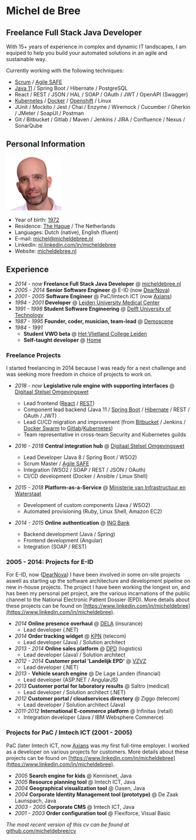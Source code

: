 # Michel de Bree

## Freelance Full Stack Java Developer

With 15+ years of experience in complex and dynamic IT landscapes, I am equiped
to help you build your automated solutions in an agile and sustainable way.

Currently working with the following techniques:

- [Scrum](https://www.scrum.org) / [Agile SAFE](https://www.scaledagileframework.com)
- [Java 11](https://go.java) / Spring Boot / Hibernate / PostgreSQL
- React / REST / JSON / HAL / SOAP / OAuth / JWT / OpenAPI (Swagger)
- [Kubernetes](https://kubernetes.io) /
  [Docker](https://www.docker.com) /
  [Openshift](https://www.openshift.com) /
  Linux
- JUnit / Mockito / Jest / Chai / Enzyme / Wiremock / Cucumber / Gherkin /
  JMeter / SoapUI / Postman
- Git / Bitbucket / Gitlab / Maven / Jenkins / JIRA / Confluence / Nexus / SonarQube

## Personal Information

![Photo](Photo.jpg)

- Year of birth: [1972](https://www.onthisday.com/events/date/1972)
- Residence: [The Hague](https://denhaag.com/en) / The Netherlands
- Languages: Dutch (native), English (fluent)
- E-mail: [michel@micheldebree.nl](mailto:michel@micheldebree.nl)
- LinkedIn: [nl.linkedin.com/in/micheldebree](https://nl.linkedin.com/in/micheldebree)
- Website: [micheldebree.nl](https://www.micheldebree.nl)

## Experience

- _2014 - now_ **Freelance Full Stack Java Developer**
  @ [micheldebree.nl](https://www.micheldebree.nl)
- _2005 - 2014_ **Senior Software Engineer**
  @ E-ID (now [DearNova](https://www.dearnova.nl))
- _2001 - 2005_ **Software Engineer**
  @ PaC/Imtech ICT (now [Axians](https://www.axians.com/en))
- _1994 - 2001_ **Developer**
  @ [Leiden University Medical Center](https://www.lumc.nl/?setlanguage=English)
- _1991 - 1998_ **Student Software Engineering** @ [Delft University of Technology](https://www.tudelft.nl/en)
- _1987 - 1995_ **Founder, coder, musician, team-lead** @ [Demoscene](https://en.wikipedia.org/wiki/Demoscene)
- _1984 - 1991_
  - **Student VWO beta** @ [Het Vlietland College Leiden](https://www.vlietlandcollege.nl)
  - **Self-taught developer**
    @ [Home](https://www.visitleiden.nl/en)

### Freelance Projects

I started freelancing in 2014 because I was ready for a next challenge and was
seeking more freedom in choice of projects to work on.

- _2018 - now_ **Legislative rule engine with supporting interfaces** @
  [Digitaal Stelsel Omgevingswet](https://aandeslagmetdeomgevingswet.nl/digitaal-stelsel)

  - Lead frontend ([React](https://reactjs.org) / [REST](https://en.wikipedia.org/wiki/Representational_state_transfer))
  - Component lead backend
    (Java 11 / [Spring Boot](https://spring.io/projects/spring-boot) /
    [Hibernate](https://hibernate.org) / REST / OAuth / JWT)
  - Lead CI/CD migration and improvement (from
    [Bitbucket](https://bitbucket.org) / Jenkins / [Docker
    Swarm](https://docs.docker.com/engine/swarm/) to
    [Gitlab](https://gitlab.com)/[Kubernetes](https://kubernetes.io))
  - Team representative in cross-team Security and Kubernetes guilds

- _2016 - 2018_ **Central integration hub** @ [Digitaal Stelsel Omgevingswet](https://aandeslagmetdeomgevingswet.nl/digitaal-stelsel)

  - Lead Developer (Java 8 / Spring Boot / WSO2)
  - Scrum Master / [Agile SAFE](https://www.scaledagileframework.com)
  - Integration (WSO2 / SOAP / REST / JSON / OAuth)
  - CI/CD development (Docker / Ansible / Linux Shell)

- _2015 - 2018_ **Platform-as-a-Service** @ [Ministerie van Infrastructuur en Waterstaat](https://www.rijksoverheid.nl/ministeries/ministerie-van-infrastructuur-en-waterstaat)

  - Development of custom components (Java / WSO2)
  - Automated provisioning (Ruby, Linux Shell, Amazon EC2)

- _2014 - 2015_ **Online authentication** @ [ING Bank](https://www.ing.nl/particulier)
  - Backend development (Java / Spring)
  - Frontend development (Angular)
  - Integration (SOAP / REST)

### 2005 - 2014: Projects for E-ID

For E-ID, now ([DearNova](https://www.dearnova.nl)) I have been involved in some
on-site projects aswell as starting up the software architecture and development
pipeline on new in-house projects. The project I have been working the longest
on, and has been my personal pet project, are the various incarnations of the
public channel to the National Electronic Patient Dossier (EPD). More details
about these projects can be found on
[https://www.linkedin.com/in/micheldebree](https://www.linkedin.com/in/micheldebree).

- _2014_ **Online presence overhaul** @ [DELA](https://www.dela.nl) (insurance)
  - Lead developer (.NET)
- _2014_ **Order tracking widget** @ [KPN](https://www.kpn.com) (telecom)
  - Lead developer (Java) / Solution architect
- _2013 - 2014_ **Online sales platform** @ [DPD](https://www.dpd.com/nl/nl) (logistics)
  - Lead developer (Java) / Solution architect
- _2012 - 2014_ **Customer portal 'Landelijk EPD'** @ [VZVZ](https://www.vzvz.nl/)
  - Lead developer (.NET)
- _2013_ - **Vehicle search engine** @ De Lage Landen (financial)
  - Lead developer (ASP.NET / AngularJS)
- _2013_ **Customer portal for laboratory results** @ Saltro (medical)
  - Lead developer / Solution architect (.NET)
- _2012_ **Customer portal / cloudservices directory** @ Ziggo (telecom)
  - Lead developer / Solution architect (Java)
- _2011-2012_ **International E-commerce platform** @ Infinitas (retail)
  - Integration developer (Java / IBM Websphere Commerce)

### Projects for PaC / Imtech ICT (2001 - 2005)

PaC (later Imtech ICT, now [Axians](https://www.axians.com/en) was my first
full-time employer. I worked as a developer on various projects for customers.
More details about these projects can be found on
[https://www.linkedin.com/in/micheldebree](https://www.linkedin.com/in/micheldebree).

- _2005_ **Search engine for kids** @ Kennisnet, Java
- _2005_ **Resource planning tool** @ Imtech ICT, Java
- _2004_ **Geographical visualization tool** @ Oasen, Java
- _2004_ **Corporate Identity Management tool (prototype)** @ De Zaak Launspach,
  Java
- _2003 - 2005_ **Corporate CMS** @ Imtech ICT, Java
- _2001 - 2003_ **Order configuration tool** @ Flexiforce, Visual Basic

_The most recent version of this cv can be found at_
[github.com/micheldebree/cv](https://github.com/micheldebree/cv)
